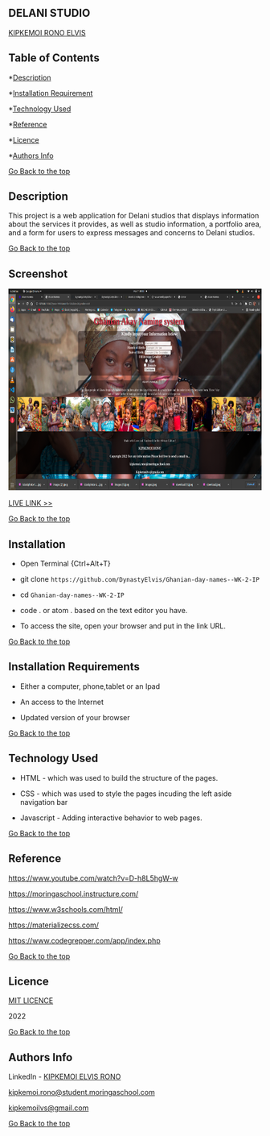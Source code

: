 ## DELANI STUDIO

[KIPKEMOI RONO ELVIS](https://github.com/DynastyElvis)



## Table of Contents

*[Description](#Description)


*[Installation Requirement](#Installation-Requirement)


*[Technology Used](#Technology-Used)


*[Reference](#Reference)


*[Licence](#Licence)


*[Authors Info](#Authors-Info)





[Go Back to the top](#DELANI-STUDIO)
## Description
This project is a web application for Delani studios that displays information about the services it provides, as well as studio information, a portfolio area, and a form for users to express messages and concerns to Delani studios.

[Go Back to the top](#DELANI-STUDIO)

## Screenshot
<img src="https://github.com/DynastyElvis/Ghanian-day-names--WK-2-IP/blob/main/images/Screenshot%20from%202022-03-07%2000-08-51.png" width="800px" height="400px">

[LIVE LINK >>](https://dynastyelvis.github.io/sUBMISSION-2-Independent-Project---Portfolio-Landing-Page/)



[Go Back to the top](#DELANI-STUDIO)

## Installation
* Open Terminal {Ctrl+Alt+T}

* git clone ```https://github.com/DynastyElvis/Ghanian-day-names--WK-2-IP```

* cd ```Ghanian-day-names--WK-2-IP```

* code . or atom . based on the text editor you have.

* To access the site, open your browser and put in the link URL.


[Go Back to the top](#DELANI-STUDIO)

## Installation Requirements

* Either a computer, phone,tablet or an Ipad

* An access to the Internet

* Updated version of your browser

[Go Back to the top](#DELANI-STUDIO)

## Technology Used
* HTML - which was used to build the structure of the pages.

* CSS - which was used to style the pages incuding the left aside navigation bar

* Javascript - Adding interactive behavior to web pages.

[Go Back to the top](#DELANI-STUDIO)

## Reference
https://www.youtube.com/watch?v=D-h8L5hgW-w

https://moringaschool.instructure.com/ 

https://www.w3schools.com/html/

https://materializecss.com/

https://www.codegrepper.com/app/index.php

[Go Back to the top](#DELANI-STUDIO)

## Licence

[MIT LICENCE](https://github.com/DynastyElvis/sUBMISSION-2-Independent-Project---Portfolio-Landing-Page/blob/main/LICENSE)

2022

[Go Back to the top](#DELANI-STUDIO)

## Authors Info
LinkedIn - [KIPKEMOI ELVIS RONO](https://www.linkedin.com/in/elvis-rono-aa3548209/)

kipkemoi.rono@student.moringaschool.com

kipkemoilvs@gmail.com

[Go Back to the top](#DELANI-STUDIO)



